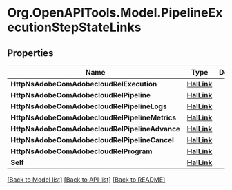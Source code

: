 
# Org.OpenAPITools.Model.PipelineExecutionStepStateLinks

## Properties

Name | Type | Description | Notes
------------ | ------------- | ------------- | -------------
**HttpNsAdobeComAdobecloudRelExecution** | [**HalLink**](HalLink.md) |  | [optional] 
**HttpNsAdobeComAdobecloudRelPipeline** | [**HalLink**](HalLink.md) |  | [optional] 
**HttpNsAdobeComAdobecloudRelPipelineLogs** | [**HalLink**](HalLink.md) |  | [optional] 
**HttpNsAdobeComAdobecloudRelPipelineMetrics** | [**HalLink**](HalLink.md) |  | [optional] 
**HttpNsAdobeComAdobecloudRelPipelineAdvance** | [**HalLink**](HalLink.md) |  | [optional] 
**HttpNsAdobeComAdobecloudRelPipelineCancel** | [**HalLink**](HalLink.md) |  | [optional] 
**HttpNsAdobeComAdobecloudRelProgram** | [**HalLink**](HalLink.md) |  | [optional] 
**Self** | [**HalLink**](HalLink.md) |  | [optional] 

[[Back to Model list]](../README.md#documentation-for-models)
[[Back to API list]](../README.md#documentation-for-api-endpoints)
[[Back to README]](../README.md)

